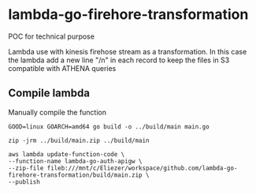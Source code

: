 # lambda-go-firehore-transformation

POC for technical purpose

Lambda use with kinesis firehose stream as a transformation. In this case the lambda add a new line "/n" in each record to keep the files in S3 compatible with ATHENA queries

## Compile lambda

   Manually compile the function

    GOOD=linux GOARCH=amd64 go build -o ../build/main main.go

    zip -jrm ../build/main.zip ../build/main

    aws lambda update-function-code \
    --function-name lambda-go-auth-apigw \
    --zip-file fileb:///mnt/c/Eliezer/workspace/github.com/lambda-go-firehore-transformation/build/main.zip \
    --publish
